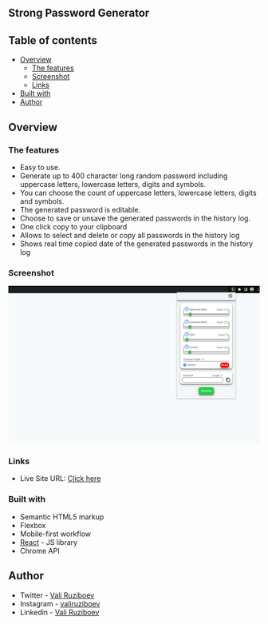 ## Strong Password Generator

## Table of contents

- [Overview](#overview)
  - [The features](#the-features)
  - [Screenshot](#screenshot)
  - [Links](#links)
- [Built with](#built-with)
- [Author](#author)

## Overview

### The features

- Easy to use.
- Generate up to 400 character long random password including uppercase letters, lowercase letters, digits and symbols.
- You can choose the count of uppercase letters, lowercase letters, digits and symbols. 
- The generated password is editable.
- Choose to save or unsave the generated passwords in the history log.
- One click copy to your clipboard
- Allows to select and delete or copy all passwords in the history log
- Shows real time copied date of the generated passwords in the history log 

### Screenshot

![](./screenshot.png)

### Links

- Live Site URL: [Click here](https://chrome.google.com/webstore/detail/strong-password-generator/iklokmocgbiebajbeepaiafdeenahoga?hl=en&authuser=0)

### Built with

- Semantic HTML5 markup
- Flexbox
- Mobile-first workflow
- [React](https://reactjs.org/) - JS library
- Chrome API

## Author

- Twitter - [Vali Ruziboev](https://twitter.com/Vali_Ruziboev)
- Instagram - [valiruziboev](https://www.instagram.com/vali_ruziboev/)
- Linkedin - [Vali Ruziboev](https://www.linkedin.com/in/vali-ruziboev/)
